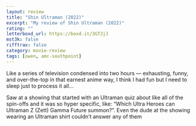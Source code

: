 ```yaml
---
layout: review
title: "Shin Ultraman (2022)"
excerpt: "My review of Shin Ultraman (2022)"
rating: ""
letterboxd_url: https://boxd.it/3GTJjJ
mst3k: false
rifftrax: false
category: movie-review
tags: [owen, amc-southpoint]
---
```


Like a series of television condensed into two hours — exhausting, funny, and over-the-top in that earnest anime way, I think I had fun but I need to sleep just to process it all…

Saw at a showing that started with an Ultraman quiz about like all of the spin-offs and it was so hyper specific, like: “Which Ultra Heroes can Ultraman Z (Zett) Gamma Future summon?”. Even the dude at the showing wearing an Ultraman shirt couldn’t answer any of them

